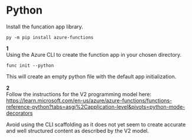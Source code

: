 # Python
Install the funcation app library.  
```
py -m pip install azure-functions  
```
**1**  
Using the Azure CLI to create the function app in your chosen directory.    
```
func init --python
```
This will create an empty python file with the default app initialization.  

**2**  
Follow the instructions for the V2 programming model here:    
https://learn.microsoft.com/en-us/azure/azure-functions/functions-reference-python?tabs=asgi%2Capplication-level&pivots=python-mode-decorators   

Avoid using the CLI scaffolding as it does not yet seem to create accurate and well structured content as described by the V2 model.  








